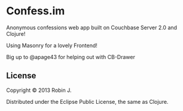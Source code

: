 # Confess.im

Anonymous confessions web app built on Couchbase Server 2.0 and Clojure! 

Using Masonry for a lovely Frontend!

Big up to @apage43 for helping out with CB-Drawer


## License

Copyright © 2013 Robin J.

Distributed under the Eclipse Public License, the same as Clojure.
